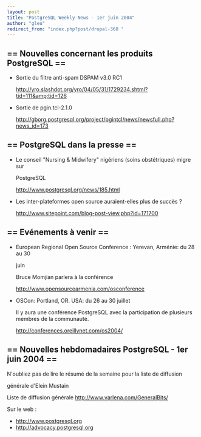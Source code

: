 ```yaml
---
layout: post
title: "PostgreSQL Weekly News - 1er juin 2004"
author: "gleu"
redirect_from: "index.php?post/drupal-368 "
---
```




<h2>== Nouvelles concernant les produits PostgreSQL ==</h2>

<ul>

<li>Sortie du filtre anti-spam DSPAM v3.0 RC1<br />

<a href="http://yro.slashdot.org/yro/04/05/31/1729234.shtml?tid=111&amp;tid=126">

http://yro.slashdot.org/yro/04/05/31/1729234.shtml?tid=111&amp;tid=126</a></li>

<li>Sortie de pgin.tcl-2.1.0<br />

<a href="http://gborg.postgresql.org/project/pgintcl/news/newsfull.php?news_id=173">

http://gborg.postgresql.org/project/pgintcl/news/newsfull.php?news_id=173</a></li>

</ul>

<h2>== PostgreSQL dans la presse ==</h2>

<ul>

<li>Le conseil "Nursing &amp; Midwifery" nigériens (soins obstétriques) migre sur

PostgreSQL<br />

<a href="http://www.postgresql.org/news/185.html">http://www.postgresql.org/news/185.html</a></li>

<li>Les inter-plateformes open source auraient-elles plus de succès&nbsp;?<br />

<a href="http://www.sitepoint.com/blog-post-view.php?id=171700">

http://www.sitepoint.com/blog-post-view.php?id=171700</a></li>

</ul>

<h2>== Evénements à venir ==</h2>

<ul>

<li>European Regional Open Source Conference : Yerevan, Arménie: du 28 au 30

juin<br />

Bruce Momjian parlera à la conférence<br />

<a href="http://www.opensourcearmenia.com/osconference">http://www.opensourcearmenia.com/osconference</a></li>

<li>OSCon: Portland, OR. USA: du 26 au 30 juillet<br />

Il y aura une conférence PostgreSQL avec la participation de plusieurs membres de la communauté.<br />

<a href="http://conferences.oreillynet.com/os2004/">http://conferences.oreillynet.com/os2004/</a></li>

</ul>

<h2>== Nouvelles hebdomadaires PostgreSQL - 1er juin 2004 ==</h2>

<p>N'oubliez pas de lire le résumé de la semaine pour la liste de diffusion

générale d'Elein Mustain</p>

<p>Liste de diffusion générale <a href="http://www.varlena.com/GeneralBits/">http://www.varlena.com/GeneralBits/</a>

</p>

<p>Sur le web :

</p>

<ul>

<li><a href="http://www.postgresql.org">http://www.postgresql.org</a></li>

<li><a href="http://advocacy.postgresql.org">http://advocacy.postgresql.org</a></li>

</ul>